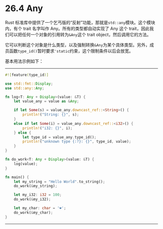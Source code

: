 # 26.4 Any

Rust 标准库中提供了一个乞丐版的“反射”功能，那就是`std::any`模块。这个模块内，有个 trait 名字叫作 Any。所有的类型都自动实现了 Any 这个 trait，因此我们可以把任何一个对象的引用转为`&Any`这个 trait object，然后调用它的方法。

它可以判断这个对象是什么类型，以及强制转换`&Any`为某个具体类型。另外，成员函数`type_id()`暂时要求`'static`约束，这个限制条件以后会放宽。

基本用法示例如下：

---

```rust
#![feature(type_id)]

use std::fmt::Display;
use std::any::Any;

fn log<T: Any + Display>(value: &T) {
    let value_any = value as &Any;

    if let Some(s) = value_any.downcast_ref::<String>() {
        println!("String: {}", s);
    }
    else if let Some(i) = value_any.downcast_ref::<i32>() {
        println!("i32: {}", i);
    } else {
        let type_id = value_any.type_id();
        println!("unknown type {:?}: {}", type_id, value);
    }
}

fn do_work<T: Any + Display>(value: &T) {
    log(value);
}

fn main() {
    let my_string = "Hello World".to_string();
    do_work(&my_string);

    let my_i32: i32 = 100;
    do_work(&my_i32);

    let my_char: char = '❤';
    do_work(&my_char);
}
```

---
